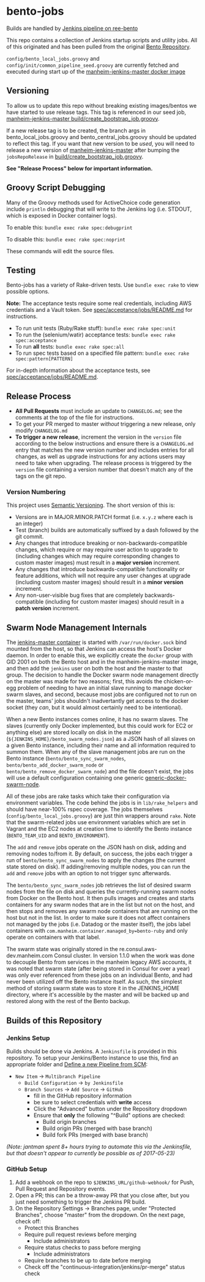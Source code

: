 # bento-jobs

Builds are handled by [Jenkins pipeline on ree-bento](https://ree-bento.aws-dev.manheim.com/job/MAN-Tooling/job/MAN-Tooling%20Org/job/bento-jobs/)

This repo contains a collection of Jenkins startup scripts and utility jobs.
All of this originated and has been pulled from the original
[Bento Repository](https://ghe.coxautoinc.com/MAN-Tooling/bento).

``config/bento_local_jobs.groovy`` and ``config/init/common_pipeline_seed.groovy``
are currently fetched and executed during start up of the
[manheim-jenkins-master docker image](https://ghe.coxautoinc.com/MAN-Tooling/manheim-jenkins-master)

## Versioning

To allow us to update this repo without breaking existing images/bentos we have
started to use release tags.  This tag is referenced in our seed job,
[manheim-jenkins-master build/create_bootstrap_job.groovy](https://ghe.coxautoinc.com/MAN-Tooling/manheim-jenkins-master/blob/master/build/create_bootstrap_job.groovy#L8).

If a new release tag is to be created, the branch args in bento_local_jobs.groovy
and bento_central_jobs.groovy should be updated to reflect this tag. If you want
that new version to be _used_, you will need to release a new version of [manheim-jenkins-master](https://ghe.coxautoinc.com/MAN-Tooling/manheim-jenkins-master) after bumping the ``jobsRepoRelease`` in [build/create_bootstrap_job.groovy](https://ghe.coxautoinc.com/MAN-Tooling/manheim-jenkins-master/blob/master/build/create_bootstrap_job.groovy#L8).

__See "Release Process" below for important information.__

## Groovy Script Debugging

Many of the Groovy methods used for ActiveChoice code generation include
``println`` debugging that will write to the Jenkins log (i.e. STDOUT, which is
exposed in Docker container logs).

To enable this: ``bundle exec rake spec:debugprint``

To disable this: ``bundle exec rake spec:noprint``

These commands will edit the source files.

## Testing

Bento-jobs has a variety of Rake-driven tests. Use ``bundle exec rake`` to view possible options.

__Note:__ The acceptance tests require some real credentials, including AWS credentials and a Vault token. See [spec/acceptance/jobs/README.md](spec/acceptance/jobs/README.md) for instructions.

* To run unit tests (Ruby/Rake stuff): ``bundle exec rake spec:unit``
* To run the (selenium/watir) acceptance tests: ``bundle exec rake spec:acceptance``
* To run __all__ tests: ``bundle exec rake spec:all``
* To run spec tests based on a specified file pattern: ``bundle exec rake spec:pattern[PATTERN]``

For in-depth information about the acceptance tests, see [spec/acceptance/jobs/README.md](spec/acceptance/jobs/README.md).

## Release Process

* __All Pull Requests__ must include an update to ``CHANGELOG.md``; see the comments at the top of the file for instructions.
* To get your PR merged to master _without_ triggering a new release, only modify ``CHANGELOG.md``
* __To trigger a new release__, increment the version in the ``version`` file according to the below instructions and ensure
  there is a ``CHANGELOG.md`` entry that matches the new version number and includes entries for all changes, as well as
  upgrade instructions for any actions users may need to take when upgrading. The release process is triggered by the
  ``version`` file containing a version number that doesn't match any of the tags on the git repo.

### Version Numbering

This project uses [Semantic Versioning](http://semver.org/). The short version of this is:

* Versions are in MAJOR.MINOR.PATCH format (i.e. ``x.y.z`` where each is an integer)
* Test (branch) builds are automatically suffixed by a dash followed by the git commit.
* Any changes that introduce breaking or non-backwards-compatible changes, which require
  or may require user action to upgrade to (including changes which may require corresponding
  changes to custom master images) must result in a __major version__ increment.
* Any changes that introduce backwards-compatible functionality or feature additions, which
  will not require any user changes at upgrade (including custom master images) should result
  in a __minor version__ increment.
* Any non-user-visible bug fixes that are completely backwards-compatible (including for
  custom master images) should result in a __patch version__ increment.

## Swarm Node Management Internals

The [jenkins-master container](https://ghe.coxautoinc.com/MAN-Tooling/manheim-jenkins-master) is started with ``/var/run/docker.sock`` bind mounted from the host, so that Jenkins can access the host's Docker daemon. In order to enable this, we explicitly create the ``docker`` group with GID 2001 on both the Bento host and in the manheim-jenkins-master image, and then add the ``jenkins`` user on both the host and the master to that group. The decision to handle the Docker swarm node management directly on the master was made for two reasons; first, this avoids the chicken-or-egg problem of needing to have an initial slave running to manage docker swarm slaves, and second, because most jobs are configured not to run on the master, teams' jobs shouldn't inadvertantly get access to the docker socket (they *can*, but it would almost certainly need to be intentional).

When a new Bento instances comes online, it has no swarm slaves. The slaves (currently only Docker implemented, but this could work for EC2 or anything else) are stored locally on disk in the master (``${JENKINS_HOME}/bento_swarm_nodes.json``) as a JSON hash of all slaves on a given Bento instance, including their name and all information required to summon them. When any of the slave management jobs are run on the Bento instance (``bento/bento_sync_swarm_nodes``, ``bento/bento_add_docker_swarm_node`` or ``bento/bento_remove_docker_swarm_node``) and the file doesn't exist, the jobs will use a default configuration containing one generic [generic-docker-swarm-node](https://ghe.coxautoinc.com/MAN-Containers/generic-docker-swarm-node).

All of these jobs are rake tasks which take their configuration via environment variables. The code behind the jobs is in ``lib/rake_helpers`` and should have near-100% rspec coverage. The jobs themselves (``config/bento_local_jobs.groovy``) are just thin wrappers around ``rake``. Note that the swarm-related jobs use environment variables which are set in Vagrant and the EC2 nodes at creation time to identify the Bento instance (``BENTO_TEAM_UID`` and ``BENTO_ENVIRONMENT``).

The ``add`` and ``remove`` jobs operate on the JSON hash on disk, adding and removing nodes to/from it. By default, on success, the jobs each trigger a run of ``bento/bento_sync_swarm_nodes`` to apply the changes (the current state stored on disk). If adding/removing multiple nodes, you can run the ``add`` and ``remove`` jobs with an option to not trigger sync afterwards.

The ``bento/bento_sync_swarm_nodes`` job retrieves the list of desired swarm nodes from the file on disk and queries the currently-running swarm nodes from Docker on the Bento host. It then pulls images and creates and starts containers for any swarm nodes that are in the list but not on the host, and then stops and removes any swarm node containers that are running on the host but not in the list. In order to make sure it does not affect containers not managed by the jobs (i.e. Datadog or the master itself), the jobs label containers with ``com.manheim.container.managed_by=bento-ruby`` and only operate on containers with that label.

The swarm state was originally stored in the re.consul.aws-dev.manheim.com Consul cluster. In version 1.1.0 when the work was done to decouple Bento from services in the manheim legacy AWS accounts, it was noted that swarm state (after being stored in Consul for over a year) was only ever referenced from these jobs on an individual Bento, and had never been utilized off the Bento instance itself. As such, the simplest method of storing swarm state was to store it in the JENKINS_HOME directory, where it's accessible by the master and will be backed up and restored along with the rest of the Bento backup.

## Builds of this Repository

### Jenkins Setup

Builds should be done via Jenkins. A ``Jenkinsfile`` is provided in this repository. To setup your Jenkins/Bento instance to use this, find an appropriate folder and [Define a new Pipeline from SCM](https://jenkins.io/doc/book/pipeline/getting-started/#defining-a-pipeline-in-scm):

* ``New Item`` -> ``Multibranch Pipeline``
  * ``Build Configuration`` -> ``by Jenkinsfile``
  * ``Branch Sources`` -> ``Add Source`` -> ``GitHub``
    * fill in the GitHub repository information
    * be sure to select credentials with __write__ access
    * Click the "Advanced" button under the Repository dropdown
    * Ensure that __only__ the following "^Build" options are checked:
      * Build origin branches
      * Build origin PRs (merged with base branch)
      * Build fork PRs (merged with base branch)

*(Note: jantman spent 8+ hours trying to automate this via the Jenkinsfile, but that doesn't appear to currently be possible as of 2017-05-23)*

### GitHub Setup

1. Add a webhook on the repo to ``$JENKINS_URL/github-webhook/`` for Push, Pull Request and Repository events.
2. Open a PR; this can be a throw-away PR that you close after, but you just need something to trigger the Jenkins PR build.
3. On the Repository Settings -> Branches page, under "Protected Branches", choose "master" from the dropdown. On the next page, check off:
   * Protect this Branches
   * Require pull request reviews before merging
     * Include administrators
   * Require status checks to pass before merging
     * Include administrators
   * Require branches to be up to date before merging
   * Check off the "continuous-integration/jenkins/pr-merge" status check
